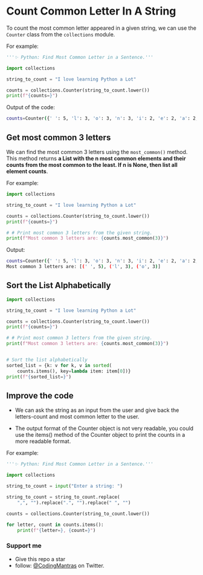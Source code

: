 # Count Common Letter In A String

To count the most common letter appeared in a given string, we can use the `Counter` class from the `collections` module.

For example:

```python
'''✨ Python: Find Most Common Letter in a Sentence.'''

import collections

string_to_count = "I love learning Python a Lot"

counts = collections.Counter(string_to_count.lower())
print(f"{counts=}")
```

Output of the code:

```bash
counts=Counter({' ': 5, 'l': 3, 'o': 3, 'n': 3, 'i': 2, 'e': 2, 'a': 2, 't': 2, 'v': 1, 'r': 1, 'g': 1, 'p': 1, 'y': 1, 'h': 1})
```

## Get most common 3 letters

We can find the most common 3 letters using the `most_common()` method. This method returns **a List with the n most common elements and their counts from the most common to the least. If n is None, then list all element counts**.

For example:

```python
import collections

string_to_count = "I love learning Python a Lot"

counts = collections.Counter(string_to_count.lower())
print(f"{counts=}")

# # Print most common 3 letters from the given string.
print(f"Most common 3 letters are: {counts.most_common(3)}")
```

Output:

```bash
counts=Counter({' ': 5, 'l': 3, 'o': 3, 'n': 3, 'i': 2, 'e': 2, 'a': 2, 't': 2, 'v': 1, 'r': 1, 'g': 1, 'p': 1, 'y': 1, 'h': 1})
Most common 3 letters are: [(' ', 5), ('l', 3), ('o', 3)]
```

## Sort the List Alphabetically

```python
import collections

string_to_count = "I love learning Python a Lot"

counts = collections.Counter(string_to_count.lower())
print(f"{counts=}")

# # Print most common 3 letters from the given string.
print(f"Most common 3 letters are: {counts.most_common(3)}")


# Sort the list alphabetically
sorted_list = {k: v for k, v in sorted(
    counts.items(), key=lambda item: item[0])}
print(f"{sorted_list=}")
```

## Improve the code

- We can ask the string as an input from the user and give back the letters-count and most common letter to the user.

- The output format of the Counter object is not very readable, you could use the items() method of the Counter object to print the counts in a more readable format.

For example:

```python
'''✨ Python: Find Most Common Letter in a Sentence.'''

import collections

string_to_count = input("Enter a string: ")

string_to_count = string_to_count.replace(
    ",", "").replace(".", "").replace(" ", "")

counts = collections.Counter(string_to_count.lower())

for letter, count in counts.items():
    print(f"{letter=}, {count=}")
```

### Support me

- Give this repo a star
- follow: [@CodingMantras](https://twitter.com/CodingMantras) on Twitter.

